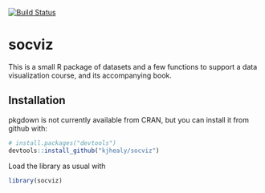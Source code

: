 
<!-- README.md is generated from README.Rmd. Please edit that file -->
[![Build Status](https://travis-ci.org/kjhealy/socviz.svg?branch=master)](https://travis-ci.org/kjhealy/socviz)

socviz
======

This is a small R package of datasets and a few functions to support a data visualization course, and its accompanying book.

Installation
------------

pkgdown is not currently available from CRAN, but you can install it from github with:

``` r
# install.packages("devtools")
devtools::install_github("kjhealy/socviz")
```

Load the library as usual with

``` r
library(socviz)
```
